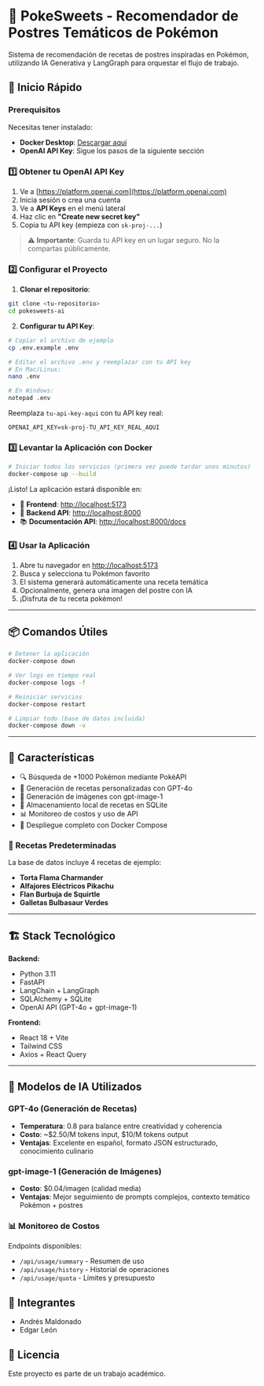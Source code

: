 # 🍰 PokeSweets - Recomendador de Postres Temáticos de Pokémon

Sistema de recomendación de recetas de postres inspiradas en Pokémon, utilizando IA Generativa y LangGraph para orquestar el flujo de trabajo.

## 🚀 Inicio Rápido

### Prerequisitos

Necesitas tener instalado:
- **Docker Desktop**: [Descargar aquí](https://www.docker.com/products/docker-desktop)
- **OpenAI API Key**: Sigue los pasos de la siguiente sección

### 1️⃣ Obtener tu OpenAI API Key

1. Ve a [https://platform.openai.com](https://platform.openai.com)
2. Inicia sesión o crea una cuenta
3. Ve a **API Keys** en el menú lateral
4. Haz clic en **"Create new secret key"**
5. Copia tu API key (empieza con `sk-proj-...`)

> ⚠️ **Importante**: Guarda tu API key en un lugar seguro. No la compartas públicamente.

### 2️⃣ Configurar el Proyecto

1. **Clonar el repositorio**:
```bash
git clone <tu-repositorio>
cd pokesweets-ai
```

2. **Configurar tu API Key**:
```bash
# Copiar el archivo de ejemplo
cp .env.example .env

# Editar el archivo .env y reemplazar con tu API key
# En Mac/Linux:
nano .env

# En Windows:
notepad .env
```

Reemplaza `tu-api-key-aqui` con tu API key real:
```
OPENAI_API_KEY=sk-proj-TU_API_KEY_REAL_AQUI
```

### 3️⃣ Levantar la Aplicación con Docker

```bash
# Iniciar todos los servicios (primera vez puede tardar unos minutos)
docker-compose up --build
```

¡Listo! La aplicación estará disponible en:
- 🎨 **Frontend**: [http://localhost:5173](http://localhost:5173)
- 🔧 **Backend API**: [http://localhost:8000](http://localhost:8000)
- 📚 **Documentación API**: [http://localhost:8000/docs](http://localhost:8000/docs)

### 4️⃣ Usar la Aplicación

1. Abre tu navegador en [http://localhost:5173](http://localhost:5173)
2. Busca y selecciona tu Pokémon favorito
3. El sistema generará automáticamente una receta temática
4. Opcionalmente, genera una imagen del postre con IA
5. ¡Disfruta de tu receta pokémon!

---

## 📦 Comandos Útiles

```bash
# Detener la aplicación
docker-compose down

# Ver logs en tiempo real
docker-compose logs -f

# Reiniciar servicios
docker-compose restart

# Limpiar todo (base de datos incluida)
docker-compose down -v
```

---

## 🎯 Características

- 🔍 Búsqueda de +1000 Pokémon mediante PokéAPI
- 🤖 Generación de recetas personalizadas con GPT-4o
- 🎨 Generación de imágenes con gpt-image-1
- 💾 Almacenamiento local de recetas en SQLite
- 📊 Monitoreo de costos y uso de API
- 🐳 Despliegue completo con Docker Compose

### 🍪 Recetas Predeterminadas

La base de datos incluye 4 recetas de ejemplo:
- **Torta Flama Charmander**
- **Alfajores Eléctricos Pikachu**
- **Flan Burbuja de Squirtle**
- **Galletas Bulbasaur Verdes**

---

## 🏗️ Stack Tecnológico

**Backend:**
- Python 3.11
- FastAPI
- LangChain + LangGraph
- SQLAlchemy + SQLite
- OpenAI API (GPT-4o + gpt-image-1)

**Frontend:**
- React 18 + Vite
- Tailwind CSS
- Axios + React Query

---

## 🤖 Modelos de IA Utilizados

### GPT-4o (Generación de Recetas)
- **Temperatura**: 0.8 para balance entre creatividad y coherencia
- **Costo**: ~$2.50/M tokens input, $10/M tokens output
- **Ventajas**: Excelente en español, formato JSON estructurado, conocimiento culinario

### gpt-image-1 (Generación de Imágenes)
- **Costo**: $0.04/imagen (calidad media)
- **Ventajas**: Mejor seguimiento de prompts complejos, contexto temático Pokémon + postres

### 📊 Monitoreo de Costos
Endpoints disponibles:
- `/api/usage/summary` - Resumen de uso
- `/api/usage/history` - Historial de operaciones
- `/api/usage/quota` - Límites y presupuesto

## 👥 Integrantes

- Andrés Maldonado
- Edgar León

## 📄 Licencia

Este proyecto es parte de un trabajo académico.
